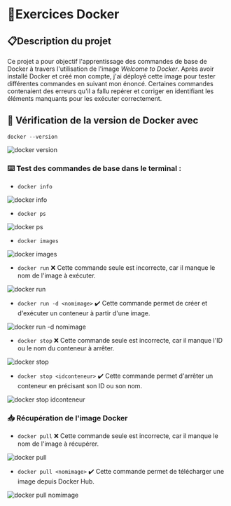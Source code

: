 <!-- Titre -->
# 🐋Exercices Docker

<!-- Introduction -->
## 📋Description du projet
Ce projet a pour objectif l'apprentissage des commandes de base de Docker à travers l'utilisation de l'image _Welcome to Docker_. Après avoir installé Docker et créé mon compte, j'ai déployé cette image pour tester différentes commandes en suivant mon énoncé. Certaines commandes contenaient des erreurs qu'il a fallu repérer et corriger en identifiant les éléments manquants pour les exécuter correctement.

<!-- Exercices -->
## 🔄️ Vérification de la version de Docker avec  
```docker --version```

![docker version](images/1.docker_version.png)

### ⌨️ Test des commandes de base dans le terminal :
* ```docker info```

![docker info](images/2.docker_info.png)

* ```docker ps```

![docker ps](images/3.docker_ps.png)

* ```docker images```

![docker images](images/4.docker_images.png)

* ```docker run``` ❌ Cette commande seule est incorrecte, car il manque le nom de l'image à exécuter.

![docker run](images/5.docker_run_erreur.png)

* ```docker run -d <nomimage>``` ✔️ Cette commande permet de créer et d'exécuter un conteneur à partir d'une image.

![docker run -d nomimage](images/6.docker_run.png)

* ```docker stop``` ❌ Cette commande seule est incorrecte, car il manque l'ID ou le nom du conteneur à arrêter.

![docker stop](images/7.docker_stop_erreur.png)

* ```docker stop <idconteneur>``` ✔️ Cette commande permet d'arrêter un conteneur en précisant son ID ou son nom.

![docker stop idconteneur](images/8.docker_stop.png)

### 📥 Récupération de l'image Docker

* ```docker pull``` ❌ Cette commande seule est incorrecte, car il manque le nom de l'image à récupérer.

![docker pull](images/9.docker_pull_erreur.png)

* ```docker pull <nomimage>``` ✔️ Cette commande permet de télécharger une image depuis Docker Hub.

![docker pull nomimage](images/10.docker_pull.png)